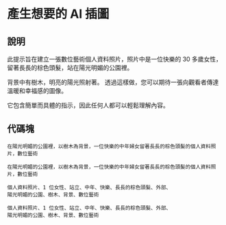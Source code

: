 # 產生想要的 AI 插圖

## 說明
此提示旨在建立一張數位藝術個人資料照片，照片中是一位快樂的 30 多歲女性，留著長長的棕色頭髮，站在陽光明媚的公園裡。

背景中有樹木，明亮的陽光照射著。 透過這樣做，您可以期待一張向觀看者傳達溫暖和幸福感的圖像。

它包含簡單而具體的指示，因此任何人都可以輕鬆理解內容。

## 代碼塊

```plaintext
在陽光明媚的公園裡，以樹木為背景，一位快樂的中年婦女留著長長的棕色頭髮的個人資料照片，數位藝術
```

```plaintext
在陽光明媚的公園裡，以樹木為背景，一位快樂的中年婦女留著長長的棕色頭髮的個人資料照片，數位藝術
```

```plaintext
個人資料照片、1 位女性、站立、中年、快樂、長長的棕色頭髮、外部、
陽光明媚的公園、樹木、背景、數位藝術
```

```plaintext
個人資料照片、1 位女性、站立、中年、快樂、長長的棕色頭髮、外部、
陽光明媚的公園、樹木、背景、數位藝術